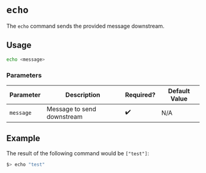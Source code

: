 # `echo`

The `echo` command sends the provided message downstream.

## Usage

```bash
echo <message>
```

### Parameters

| Parameter | Description                | Required? | Default Value |
| --------- | -------------------------- | --------- | ------------- |
| `message` | Message to send downstream | ✔️        | N/A           |

## Example

The result of the following command would be `["test"]`:

```bash
$> echo "test"
```
